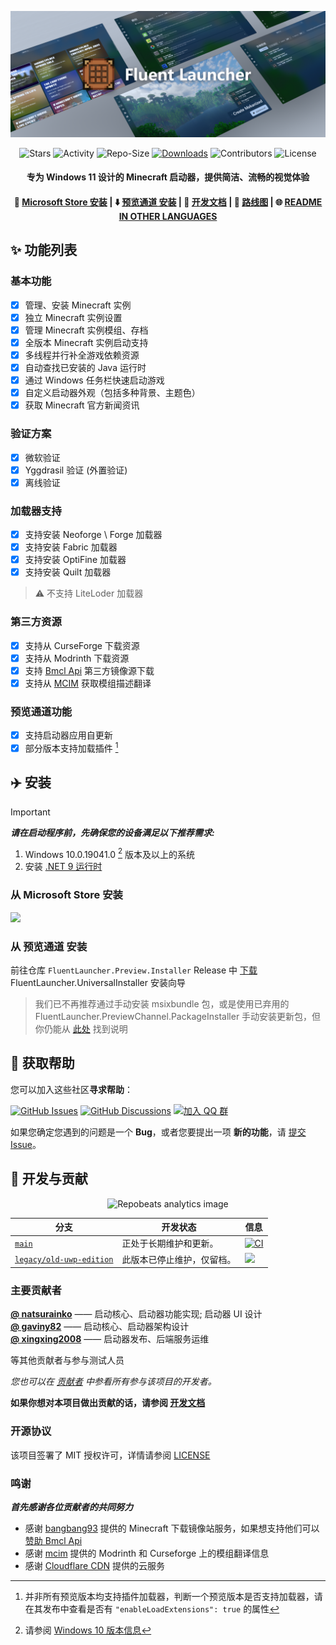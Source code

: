 <div align="center">

![Hero image for Fluent Launcher](docs/images/Hero_Image.png)

![Stars](https://img.shields.io/github/stars/Xcube-Studio/Natsurainko.FluentLauncher)
![Activity](https://img.shields.io/github/commit-activity/y/Xcube-Studio/Natsurainko.FluentLauncher)
![Repo-Size](https://img.shields.io/github/repo-size/Xcube-Studio/Natsurainko.FluentLauncher)
[![Downloads](https://img.shields.io/github/downloads/Xcube-Studio/Natsurainko.FluentLauncher/total?style=social&logo=github)](https://github.com/Xcube-Studio/Natsurainko.FluentLauncher/releases/latest)
![Contributors](https://img.shields.io/github/contributors/Xcube-Studio/Natsurainko.FluentLauncher)
![License](https://img.shields.io/badge/license-MIT-yellow)

#### 专为 Windows 11 设计的 Minecraft 启动器，提供简洁、流畅的视觉体验
#### 🏪 [Microsoft Store 安装](https://apps.microsoft.com/detail/Natsurianko.FluentLauncher/9p4nqqxq942p) | ⬇️ [预览通道 安装](https://github.com/Xcube-Studio/FluentLauncher.Preview.Installer) | 🔧 [开发文档](https://github.com/Xcube-Studio/Natsurainko.FluentLauncher/wiki/%23-%E5%BC%80%E5%8F%91) | 🚧 [路线图](https://github.com/Xcube-Studio/Natsurainko.FluentLauncher/wiki/%E5%BC%80%E5%8F%91%EF%BC%9A%E8%B7%AF%E7%BA%BF%E5%9B%BE) | 🌐 [README IN OTHER LANGUAGES](https://github.com/Xcube-Studio/Natsurainko.FluentLauncher/wiki/%E5%85%B3%E4%BA%8E%EF%BC%9A%E5%85%B6%E4%BB%96%E8%AF%AD%E8%A8%80%E7%9A%84-README-%7C-About:-README-IN-OTHER-LANGUAGES)

</div>

## ✨ 功能列表

### 基本功能
+ [x] 管理、安装 Minecraft 实例
+ [x] 独立 Minecraft 实例设置
+ [x] 管理 Minecraft 实例模组、存档
+ [x] 全版本 Minecraft 实例启动支持 
+ [x] 多线程并行补全游戏依赖资源
+ [x] 自动查找已安装的 Java 运行时
+ [x] 通过 Windows 任务栏快速启动游戏
+ [x] 自定义启动器外观（包括多种背景、主题色）
+ [x] 获取 Minecraft 官方新闻资讯

### 验证方案
+ [x] 微软验证
+ [x] Yggdrasil 验证 (外置验证)
+ [x] 离线验证

### 加载器支持
+ [x] 支持安装 Neoforge \ Forge 加载器
+ [x] 支持安装 Fabric 加载器
+ [x] 支持安装 OptiFine 加载器
+ [x] 支持安装 Quilt 加载器
> ⚠️ 不支持 LiteLoder 加载器

### 第三方资源
+ [x] 支持从 CurseForge 下载资源
+ [x] 支持从 Modrinth 下载资源
+ [x] 支持 [Bmcl Api](https://bmclapidoc.bangbang93.com/) 第三方镜像源下载
+ [x] 支持从 [MCIM](https://github.com/mcmod-info-mirror/mcim-api) 获取模组描述翻译

### 预览通道功能
+ [x] 支持启动器应用自更新
+ [x] 部分版本支持加载插件 [^1]

## ✈️ 安装

> [!IMPORTANT] 
> _**请在启动程序前，先确保您的设备满足以下推荐需求:**_  
> 
> 1. Windows 10.0.19041.0 [^2] 版本及以上的系统  
> 2. 安装 [.NET 9 运行时](https://dotnet.microsoft.com/zh-cn/download/dotnet/9.0)

### 从 Microsoft Store 安装
<a href="https://apps.microsoft.com/detail/Natsurianko.FluentLauncher/9p4nqqxq942p"><img src="https://get.microsoft.com/images/en-us%20dark.svg" height="48"/> </a>

### 从 预览通道 安装
前往仓库 `FluentLauncher.Preview.Installer`  Release 中 [下载](https://github.com/Xcube-Studio/FluentLauncher.Preview.Installer) FluentLauncher.UniversalInstaller 安装向导

> 我们已不再推荐通过手动安装 msixbundle 包，或是使用已弃用的 FluentLauncher.PreviewChannel.PackageInstaller 手动安装更新包，但你仍能从 [此处](https://github.com/Xcube-Studio/Natsurainko.FluentLauncher/wiki/%E5%85%B3%E4%BA%8E%EF%BC%9A%E6%89%8B%E5%8A%A8%E5%AE%89%E8%A3%85%E9%A2%84%E8%A7%88%E7%89%88%E5%90%AF%E5%8A%A8%E5%99%A8%E5%8C%85) 找到说明

## 💬 获取帮助

您可以加入这些社区**寻求帮助**：

[![GitHub Issues](https://img.shields.io/github/issues-search/Xcube-Studio/Natsurainko.FluentLauncher?query=is%3Aopen&logo=github&label=Issues&color=%233fb950)](https://github.com/Xcube-Studio/Natsurainko.FluentLauncher/issues)
[![GitHub Discussions](https://img.shields.io/github/discussions/Xcube-Studio/Natsurainko.FluentLauncher?&logo=Github&label=Discussions)](https://github.com/Xcube-Studio/Natsurainko.FluentLauncher/discussions)
[![加入 QQ 群](https://img.shields.io/badge/QQ_%E7%BE%A4-Xcube_Studio-%230066cc?logo=TencentQQ)](https://qm.qq.com/q/wAo0DKH4xa)

如果您确定您遇到的问题是一个 **Bug**，或者您要提出一项 **新的功能**，请 [提交 Issue](https://github.com/Xcube-Studio/Natsurainko.FluentLauncher/issues/new/choose)。

## 🔧 开发与贡献

<div align="center">

![Repobeats analytics image](https://repobeats.axiom.co/api/embed/0dcf1b6a60fa8c1c6cefe6042c482f59d2d60538.svg)

</div>

| 分支 | 开发状态 | 信息 |
| --- | --- | --- |
| [`main`](https://github.com/Xcube-Studio/Natsurainko.FluentLauncher) | 正处于长期维护和更新。 | [![CI](https://github.com/Xcube-Studio/Natsurainko.FluentLauncher/actions/workflows/ci.yml/badge.svg)](https://github.com/Xcube-Studio/Natsurainko.FluentLauncher/actions/workflows/ci.yml) |
| [`legacy/old-uwp-edition`](https://github.com/Xcube-Studio/Natsurainko.FluentLauncher/tree/legacy/old-uwp-edition) | 此版本已停止维护，仅留档。| ![](https://img.shields.io/badge/Legacy-Stopped-red) |

### 主要贡献者

**[@ natsurainko](https://github.com/natsurainko)** —— 启动核心、启动器功能实现; 启动器 UI 设计  
**[@ gaviny82](https://github.com/gaviny82)** —— 启动核心、启动器架构设计  
**[@ xingxing2008](https://github.com/xingxing2008)** —— 启动器发布、后端服务运维  

等其他贡献者与参与测试人员  

*您也可以在 [贡献者](https://github.com/Xcube-Studio/Natsurainko.FluentLauncher/contributors) 中参看所有参与该项目的开发者。*

**如果你想对本项目做出贡献的话，请参阅 [开发文档](https://github.com/Xcube-Studio/Natsurainko.FluentLauncher/wiki/%23-%E5%BC%80%E5%8F%91)**

### 开源协议

该项目签署了 MIT 授权许可，详情请参阅 [LICENSE](LICENSE)  

### 鸣谢

_**首先感谢各位贡献者的共同努力**_  

- 感谢 [bangbang93](https://github.com/bangbang93) 提供的 Minecraft 下载镜像站服务，如果想支持他们可以 [赞助 Bmcl Api](https://afdian.com/@bangbang93)  
- 感谢 [mcim](https://github.com/mcmod-info-mirror/mcim-api) 提供的 Modrinth 和 Curseforge 上的模组翻译信息  
- 感谢 [Cloudflare CDN](https://www.cloudflare.com) 提供的云服务


[^1]: 并非所有预览版本均支持插件加载器，判断一个预览版本是否支持加载器，请在其发布中查看是否有 `"enableLoadExtensions": true` 的属性
[^2]: 请参阅 [Windows 10 版本信息](https://learn.microsoft.com/zh-cn/windows/release-health/release-information)
